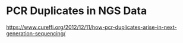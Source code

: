 # PCR Duplicates in NGS Data

https://www.cureffi.org/2012/12/11/how-pcr-duplicates-arise-in-next-generation-sequencing/
